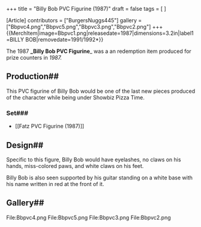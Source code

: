 +++
title = "Billy Bob PVC Figurine (1987)"
draft = false
tags = [ ]

[Article]
contributors = ["BurgersNuggs445"]
gallery = ["Bbpvc4.png","Bbpvc5.png","Bbpvc3.png","Bbpvc2.png"]
+++
{{MerchItem|image=Bbpvc1.png|releasedate=1987|dimensions=3.2in|label1=BILLY BOB|removedate=1991/1992*}}

The 1987 **_Billy Bob PVC Figurine**_ was a an redemption item produced for prize counters in _1987._

## Production## 
This PVC figurine of Billy Bob would be one of the last new pieces produced of the character while being under Showbiz Pizza Time.

### Set### 

* [[Fatz PVC Figurine (1987)]]

## Design## 
Specific to this figure, Billy Bob would have eyelashes, no claws on his hands, miss-colored paws, and white claws on his feet.

Billy Bob is also seen supported by his guitar standing on a white base with his name written in red at the front of it.

## Gallery## 
<gallery>
File:Bbpvc4.png
File:Bbpvc5.png
File:Bbpvc3.png
File:Bbpvc2.png
</gallery>